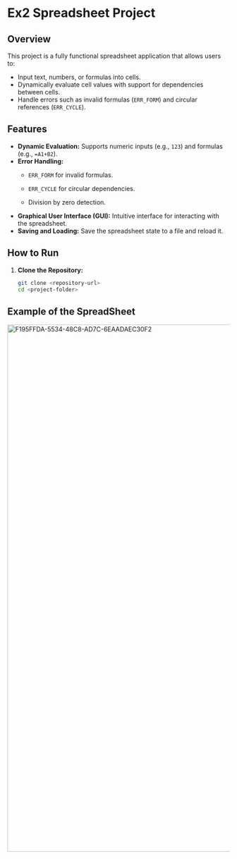 # Ex2 Spreadsheet Project

## Overview
This project is a fully functional spreadsheet application that allows users to:
- Input text, numbers, or formulas into cells.
- Dynamically evaluate cell values with support for dependencies between cells.
- Handle errors such as invalid formulas (`ERR_FORM`) and circular references (`ERR_CYCLE`).

## Features
- **Dynamic Evaluation:** Supports numeric inputs (e.g., `123`) and formulas (e.g., `=A1+B2`).
- **Error Handling:**
  - `ERR_FORM` for invalid formulas.
  - `ERR_CYCLE` for circular dependencies.

  - Division by zero detection.
- **Graphical User Interface (GUI):** Intuitive interface for interacting with the spreadsheet.
- **Saving and Loading:** Save the spreadsheet state to a file and reload it.

## How to Run

1. **Clone the Repository:**
   ```bash
   git clone <repository-url>
   cd <project-folder>

   
  ## Example of the SpreadSheet
  
<img width="1196" alt="F195FFDA-5534-48C8-AD7C-6EAADAEC30F2" src="https://github.com/user-attachments/assets/de320942-8548-43fb-a968-fa4839462043" />

   



    
   
